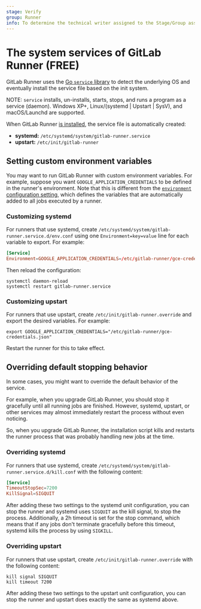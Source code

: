 ```yaml
---
stage: Verify
group: Runner
info: To determine the technical writer assigned to the Stage/Group associated with this page, see https://about.gitlab.com/handbook/engineering/ux/technical-writing/#assignments
---
```


# The system services of GitLab Runner **(FREE)**

GitLab Runner uses the [Go `service` library](https://github.com/kardianos/service)
to detect the underlying OS and eventually install the service file based on
the init system.

NOTE:
`service` installs, un-installs, starts, stops, and runs a program as a
service (daemon). Windows XP+, Linux/(systemd | Upstart | SysV),
and macOS/Launchd are supported.

When GitLab Runner [is installed](../install/index.md), the service file is
automatically created:

- **systemd:** `/etc/systemd/system/gitlab-runner.service`
- **upstart:** `/etc/init/gitlab-runner`

## Setting custom environment variables

You may want to run GitLab Runner with custom environment variables. For
example, suppose you want `GOOGLE_APPLICATION_CREDENTIALS` to be defined
in the runner's environment. Note that this is different from the
[`environment` configuration setting](advanced-configuration.md#the-runners-section),
which defines the variables that are automatically added to all jobs
executed by a runner.

### Customizing systemd

For runners that use systemd, create `/etc/systemd/system/gitlab-runner.service.d/env.conf`
using one `Environment=key=value` line for each variable to export. For example:

```toml
[Service]
Environment=GOOGLE_APPLICATION_CREDENTIALS=/etc/gitlab-runner/gce-credentials.json
```

Then reload the configuration:

```shell
systemctl daemon-reload
systemctl restart gitlab-runner.service
```

### Customizing upstart

For runners that use upstart, create `/etc/init/gitlab-runner.override` and export the
desired variables. For example:

```shell
export GOOGLE_APPLICATION_CREDENTIALS="/etc/gitlab-runner/gce-credentials.json"
```

Restart the runner for this to take effect.

## Overriding default stopping behavior

In some cases, you might want to override the default behavior of the service.

For example, when you upgrade GitLab Runner, you should stop it gracefully
until all running jobs are finished. However, systemd, upstart, or other services
may almost immediately restart the process without even noticing.

So, when you upgrade GitLab Runner, the installation script kills and restarts
the runner process that was probably handling new jobs at
the time.

### Overriding systemd

For runners that use systemd, create
`/etc/systemd/system/gitlab-runner.service.d/kill.conf` with the following
content:

```toml
[Service]
TimeoutStopSec=7200
KillSignal=SIGQUIT
```

After adding these two settings to the systemd unit configuration, you can
stop the runner and systemd uses `SIGQUIT` as the kill signal, to stop the
process. Additionally, a 2h timeout is set for the stop command, which
means that if any jobs don't terminate gracefully before this timeout, systemd
kills the process by using `SIGKILL`.

### Overriding upstart

For runners that use upstart, create `/etc/init/gitlab-runner.override` with the
following content:

```shell
kill signal SIGQUIT
kill timeout 7200
```

After adding these two settings to the upstart unit configuration, you can
stop the runner and upstart does exactly the same as systemd above.
